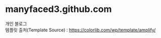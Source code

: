 # manyfaced3.github.com
개인 블로그<br/>
템플릿 출처(Template Source) : https://colorlib.com/wp/template/amplify/
